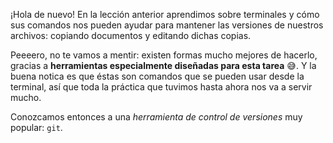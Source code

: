 ¡Hola de nuevo! En la lección anterior aprendimos sobre terminales y cómo sus comandos nos pueden ayudar para mantener las versiones de nuestros archivos: copiando documentos y editando dichas copias.

Peeeero, no te vamos a mentir: existen formas mucho mejores de hacerlo, gracias a **herramientas especialmente diseñadas para esta tarea** :sweat_smile:. Y la buena notica es que éstas son comandos que se pueden usar desde la terminal, así que toda la práctica que tuvimos hasta ahora nos va a servir mucho. 

Conozcamos entonces a una _herramienta de control de versiones_ muy popular: `git`.  

